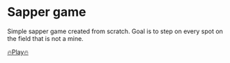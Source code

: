 # Sapper game

Simple sapper game created from scratch. Goal is to step on every spot on the field that is not a mine.

[🔥Play🔥](https://goodleby.github.io/sapper-game/dist)
